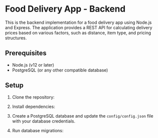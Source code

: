 # Food Delivery App - Backend

This is the backend implementation for a food delivery app using Node.js and Express. The application provides a REST API for calculating delivery prices based on various factors, such as distance, item type, and pricing structures.

## Prerequisites

- Node.js (v12 or later)
- PostgreSQL (or any other compatible database)

## Setup

1. Clone the repository:
2. Install dependencies:
3. Create a PostgreSQL database and update the `config/config.json` file with your database credentials.

4. Run database migrations:
